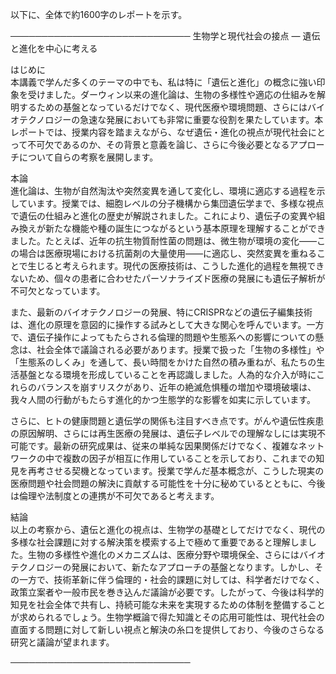 以下に、全体で約1600字のレポートを示す。

─────────────────────────────
生物学と現代社会の接点 ― 遺伝と進化を中心に考える

はじめに  
本講義で学んだ多くのテーマの中でも、私は特に「遺伝と進化」の概念に強い印象を受けました。ダーウィン以来の進化論は、生物の多様性や適応の仕組みを解明するための基盤となっているだけでなく、現代医療や環境問題、さらにはバイオテクノロジーの急速な発展においても非常に重要な役割を果たしています。本レポートでは、授業内容を踏まえながら、なぜ遺伝・進化の視点が現代社会にとって不可欠であるのか、その背景と意義を論じ、さらに今後必要となるアプローチについて自らの考察を展開します。

本論  
進化論は、生物が自然淘汰や突然変異を通して変化し、環境に適応する過程を示しています。授業では、細胞レベルの分子機構から集団遺伝学まで、多様な視点で遺伝の仕組みと進化の歴史が解説されました。これにより、遺伝子の変異や組み換えが新たな機能や種の誕生につながるという基本原理を理解することができました。たとえば、近年の抗生物質耐性菌の問題は、微生物が環境の変化――この場合は医療現場における抗菌剤の大量使用――に適応し、突然変異を重ねることで生じると考えられます。現代の医療技術は、こうした進化的過程を無視できないため、個々の患者に合わせたパーソナライズド医療の発展にも遺伝子解析が不可欠となっています。

また、最新のバイオテクノロジーの発展、特にCRISPRなどの遺伝子編集技術は、進化の原理を意図的に操作する試みとして大きな関心を呼んでいます。一方で、遺伝子操作によってもたらされる倫理的問題や生態系への影響についての懸念は、社会全体で議論される必要があります。授業で扱った「生物の多様性」や「生態系のしくみ」を通して、長い時間をかけた自然の積み重ねが、私たちの生活基盤となる環境を形成していることを再認識しました。人為的な介入が時にこれらのバランスを崩すリスクがあり、近年の絶滅危惧種の増加や環境破壊は、我々人間の行動がもたらす進化的かつ生態学的な影響を如実に示しています。

さらに、ヒトの健康問題と遺伝学の関係も注目すべき点です。がんや遺伝性疾患の原因解明、さらには再生医療の発展は、遺伝子レベルでの理解なしには実現不可能です。最新の研究成果は、従来の単純な因果関係だけでなく、複雑なネットワークの中で複数の因子が相互に作用していることを示しており、これまでの知見を再考させる契機となっています。授業で学んだ基本概念が、こうした現実の医療問題や社会問題の解決に貢献する可能性を十分に秘めているとともに、今後は倫理や法制度との連携が不可欠であると考えます。

結論  
以上の考察から、遺伝と進化の視点は、生物学の基礎としてだけでなく、現代の多様な社会課題に対する解決策を模索する上で極めて重要であると理解しました。生物の多様性や進化のメカニズムは、医療分野や環境保全、さらにはバイオテクノロジーの発展において、新たなアプローチの基盤となります。しかし、その一方で、技術革新に伴う倫理的・社会的課題に対しては、科学者だけでなく、政策立案者や一般市民を巻き込んだ議論が必要です。したがって、今後は科学的知見を社会全体で共有し、持続可能な未来を実現するための体制を整備することが求められるでしょう。生物学概論で得た知識とその応用可能性は、現代社会の直面する問題に対して新しい視点と解決の糸口を提供しており、今後のさらなる研究と議論が望まれます。

─────────────────────────────